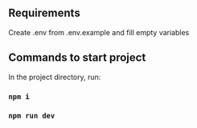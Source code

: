 ## Requirements

Create .env from .env.example and fill empty variables

## Commands to start project

In the project directory, run:

### `npm i`
### `npm run dev`
